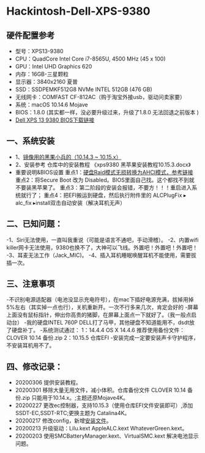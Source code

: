 # Hackintosh-Dell-XPS-9380

## 硬件配置参考

- 型号：XPS13-9380
- CPU：QuadCore Intel Core i7-8565U, 4500 MHz (45 x 100)
- GPU：Intel UHD Graphics 620
- 内存：16GB-三星颗粒
- 显示器：3840x2160 夏普
- SSD：SSDPEMKF512G8 NVMe INTEL 512GB (476 GB)
- 无线网卡：COMFAST CF-812AC（购于淘宝外接usb，驱动问卖家要）
- 系统：macOS 10.14.6 Mojave
- BIOS：1.8.0 (其实都一样，没必要升级过来，升级了1.8.0 无法回退之前版本 )
- [Dell XPS 13 9380 BIOS下载链接](https://www.dell.com/support/home/cn/zh/cnbsd1/product-support/product/xps-13-9380-laptop/drivers)

## 一、系统安装

- 1、[镜像用的黑果小兵的（10.14.3 ~ 10.15.x）](https://mirrors.dtops.cc/iso/MacOS/daliansky_macos/)
- 2、安装参考 仓库中的安装教程 《xps9380 黑苹果安装教程10.15.3.docx》
- 重要说明&BIOS设置
		重点1：[硬盘Raid模式无损转换为AHCI模式，参考链接](https://www.dazhuanlan.com/2019/12/15/5df650b549a64/)
		重点2：将Secure Boot 改为 Disabled。BIOS里面自己找。这个都找不到就不要装黑苹果了。
		重点3：第二阶段的安装会报错，不要方！！！重启进入系统就行了；
		重点4：把EFI搬运到硬盘，然后执行附件里的  ALCPlugFix⁩ ▸ ⁨alc_fix⁩ ▸install双击自动安装（解决耳机无声）

## 二、已知问题：

-1、Siri无法使用，一直叫我重说（可能是语言不通吧，手动滑稽）。
-2、内置wifi killer网卡无法使用，9380也换不了，大神可以飞线。外置吧！外置吧！外置吧！
-3、耳麦无法工作（Jack_MIC)。
-4、插入耳机睡眠唤醒耳机不能使用，需要拔插一次。

## 三、注意事项

-不识别电源适配器（电池没显示充电符号），在mac下插好电源充满，拔掉用掉5%左右（其实掉一点也行），关机重新开。一次不行多来几次，肯定会好的
-屏幕上面没有鼠标指针，伸出你高贵的猪脚，在屏幕上面点一下就好了。（我一般点启动台）
-我的硬盘INTEL 760P DELL打了马甲，其他硬盘不知道能用不，dsdt放了硬盘补丁。
-系统测试通过：
	   1：14.4.4 OS X 14.4.6 推荐使用备份文件：CLOVER 10.14 备份.zip
	   2：10.15.5 仓库EFI
-安装完成一定要安装声卡守护程序，不安装耳机用不了。


## 四、修改记录：

-	20200306 提供安装教程。
-	20200301 移除大量无用文件，减小体积。仓库备份文件 CLOVER 10.14 备份.zip 只能用于10.14.x。;主题还原Mojave4K。
-	20200227 更改ec控制器，支持10.15.3（使用仓库EFI文件安装即可）,添加SSDT-EC,SSDT-RTC;更换主题为 Catalina4K。
-	20200217 修改config，新增[安装文件](http://bbs.pcbeta.com/viewthread-1842031-1-1.html)。
-	20200213 升级驱动：Lilu.kext AppleALC.kext WhateverGreen.kext。
-	20200203 使用SMCBatteryManager.kext、VirtualSMC.kext 解决电池显示问题。
